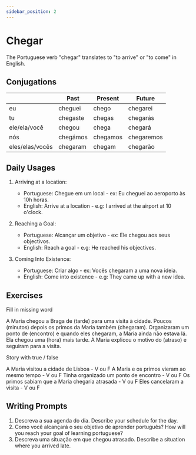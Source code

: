 ```yaml
---
sidebar_position: 2
---
```


# Chegar

The Portuguese verb "chegar" translates to "to arrive" or "to come" in English.

## Conjugations

|                 | Past     | Present  | Future     |
| --------------- | -------- | -------- | ---------- |
| eu              | cheguei  | chego    | chegarei   |
| tu              | chegaste | chegas   | chegarás   |
| ele/ela/você    | chegou   | chega    | chegará    |
| nós             | chegámos | chegamos | chegaremos |
| eles/elas/vocês | chegaram | chegam   | chegarão   |

## Daily Usages

1. Arriving at a location:

   - Portuguese: Chegue em um local - ex: Eu cheguei ao aeroporto às 10h horas.
   - English: Arrive at a location - e.g: I arrived at the airport at 10 o'clock.

2. Reaching a Goal:

   - Portuguese: Alcançar um objetivo - ex: Ele chegou aos seus objectivos.
   - English: Reach a goal - e.g: He reached his objectives.

3. Coming Into Existence:

   - Portuguese: Criar algo - ex: Vocês chegaram a uma nova ideia.
   - English: Come into existence - e.g: They came up with a new idea.

## Exercises

Fill in missing word

A Maria chegou a Braga de (tarde) para uma visita à cidade. Poucos (minutos) depois os primos da Maria também (chegaram). Organizaram um ponto de (encontro) e quando eles chegaram, a Maria ainda não estava lá. Ela chegou uma (hora) mais tarde. A Maria explicou o motivo do (atraso) e seguiram para a visita.

Story with true / false

A Maria visitou a cidade de Lisboa - V ou F
A Maria e os primos vieram ao mesmo tempo - V ou F
Tinha organizado um ponto de encontro - V ou F
Os primos sabiam que a Maria chegaria atrasada - V ou F
Eles cancelaram a visita - V ou F

## Writing Prompts

1. Descreva a sua agenda do dia. Describe your schedule for the day.
2. Como você alcançará o seu objetivo de aprender português? How will you reach your goal of learning portuguese?
3. Descreva uma situação em que chegou atrasado. Describe a situation where you arrived late.
